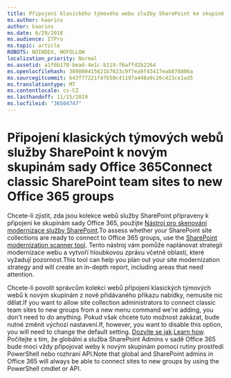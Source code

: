 ```yaml
---
title: Připojení klasického týmového webu služby SharePoint ke skupině
ms.author: kaarins
author: kaarins
ms.date: 6/29/2018
ms.audience: ITPro
ms.topic: article
ROBOTS: NOINDEX, NOFOLLOW
localization_priority: Normal
ms.assetid: a1f6b170-bead-4e1c-b119-f6affd2b2264
ms.openlocfilehash: 389880415621b7623c9f7ea9f43417eab878806a
ms.sourcegitcommit: b43f77221f47b50c41197a448a9c26c423ce1ad5
ms.translationtype: MT
ms.contentlocale: cs-CZ
ms.lasthandoff: 11/15/2019
ms.locfileid: "36504747"
---
```

# <a name="connect-classic-sharepoint-team-sites-to-new-office-365-groups"></a><span data-ttu-id="ffe80-102">Připojení klasických týmových webů služby SharePoint k novým skupinám sady Office 365</span><span class="sxs-lookup"><span data-stu-id="ffe80-102">Connect classic SharePoint team sites to new Office 365 groups</span></span>

<span data-ttu-id="ffe80-103">Chcete-li zjistit, zda jsou kolekce webů služby SharePoint připraveny k připojení ke skupinám sady Office 365, použijte [Nástroj pro skenování modernizace služby SharePoint](https://go.microsoft.com/fwlink/?linkid=873066).</span><span class="sxs-lookup"><span data-stu-id="ffe80-103">To assess whether your SharePoint site collections are ready to connect to Office 365 groups, use the [SharePoint modernization scanner tool](https://go.microsoft.com/fwlink/?linkid=873066).</span></span> <span data-ttu-id="ffe80-104">Tento nástroj vám pomůže naplánovat strategii modernizace webu a vytvoří hloubkovou zprávu včetně oblastí, které vyžadují pozornost.</span><span class="sxs-lookup"><span data-stu-id="ffe80-104">This tool can help you plan out your site modernization strategy and will create an in-depth report, including areas that need attention.</span></span>
  
<span data-ttu-id="ffe80-105">Chcete-li povolit správcům kolekcí webů připojení klasických týmových webů k novým skupinám z nově přidávaného příkazu nabídky, nemusíte nic dělat.</span><span class="sxs-lookup"><span data-stu-id="ffe80-105">If you want to allow site collection administrators to connect classic team sites to new groups from a new menu command we're adding, you don't need to do anything.</span></span> <span data-ttu-id="ffe80-106">Pokud však chcete tuto možnost zakázat, bude nutné změnit výchozí nastavení.</span><span class="sxs-lookup"><span data-stu-id="ffe80-106">If, however, you want to disable this option, you will need to change the default setting.</span></span> <span data-ttu-id="ffe80-107">[Dozvíte se jak](https://go.microsoft.com/fwlink/?linkid=2004316).</span><span class="sxs-lookup"><span data-stu-id="ffe80-107">[Learn how](https://go.microsoft.com/fwlink/?linkid=2004316).</span></span> <span data-ttu-id="ffe80-108">Počítejte s tím, že globální a služba SharePoint Admins v sadě Office 365 bude moci vždy připojovat weby k novým skupinám pomocí rutiny prostředí PowerShell nebo rozhraní API.</span><span class="sxs-lookup"><span data-stu-id="ffe80-108">Note that global and SharePoint admins in Office 365 will always be able to connect sites to new groups by using the PowerShell cmdlet or API.</span></span>
  

